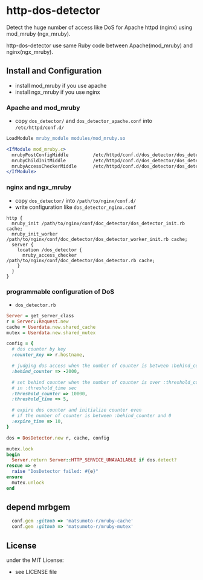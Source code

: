 # http-dos-detector

Detect the huge number of access like DoS for Apache httpd (nginx) using mod_mruby (ngx_mruby).

http-dos-detector use same Ruby code between Apache(mod_mruby) and nginx(ngx_mruby).

## Install and Configuration
- install mod_mruby if you use apache
- install ngx_mruby if you use nginx

### Apache and mod_mruby
- copy `dos_detector/` and `dos_detector_apache.conf` into `/etc/httpd/conf.d/`
```apache
LoadModule mruby_module modules/mod_mruby.so

<IfModule mod_mruby.c>
  mrubyPostConfigMiddle         /etc/httpd/conf.d/dos_detector/dos_detector_init.rb cache
  mrubyChildInitMiddle          /etc/httpd/conf.d/dos_detector/dos_detector_worker_init.rb cache
  mrubyAccessCheckerMiddle      /etc/httpd/conf.d/dos_detector/dos_detector.rb cache
</IfModule>
```

### nginx and ngx_mruby
- copy `dos_detector/` into `/path/to/nginx/conf.d/`
- write configuration like `dos_detector_nginx.conf`
```nginx
http {
  mruby_init /path/to/nginx/conf/doc_detector/dos_detector_init.rb cache;
  mruby_init_worker /path/to/nginx/conf/doc_detector/dos_detector_worker_init.rb cache;
  server {
    location /dos_detector {
      mruby_access_checker /path/to/nginx/conf/doc_detector/dos_detector.rb cache;
    }
  }
}
```
### programmable configuration of DoS
- `dos_detector.rb`
```ruby
Server = get_server_class
r = Server::Request.new
cache = Userdata.new.shared_cache
mutex = Userdata.new.shared_mutex

config = {
  # dos counter by key
  :counter_key => r.hostname,

  # judging dos access when the number of counter is between :behind_counter and 0
  :behind_counter => -2000,

  # set behind counter when the number of counter is over :threshold_counter
  # in :threshold_time sec
  :threshold_counter => 10000,
  :threshold_time => 5,

  # expire dos counter and initialize counter even
  # if the number of counter is between :behind_counter and 0
  :expire_time => 10,
}

dos = DosDetector.new r, cache, config

mutex.lock
begin
  Server.return Server::HTTP_SERVICE_UNAVAILABLE if dos.detect?
rescue => e
  raise "DosDetector failed: #{e}"
ensure
  mutex.unlock
end
```

## depend mrbgem
```ruby
  conf.gem :github => 'matsumoto-r/mruby-cache'
  conf.gem :github => 'matsumoto-r/mruby-mutex'
```

## License
under the MIT License:
- see LICENSE file

